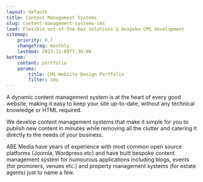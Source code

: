 ```yaml
---
layout: default
title: Content Management Systems
slug: content-management-systems-cms
lead: Flexible out-of-the-box solutions & bespoke CMS development
sitemap:
    priority: 0.7
    changefreq: monthly
    lastmod: 2013-11-09T7:30:00
bottom: 
    content: portfolio
    params:
        title: CMS Website Design Portfolio
        filter: cms
---
```


A dynamic content management system is at the heart of every good website, making it easy to keep your site up-to-date, without any technical knowledge or HTML required.

We develop content management systems that make it simple for you to publish new content in minutes while removing all the clutter and catering it directly to the needs of your business.

ABE Media have years of experience with most common open source platforms (Joomla, Wordpress etc) and have built bespoke content management system for numourous applications including blogs, events (for promoters, venues etc.) and property management systems (for estate agents) just to name a few.
